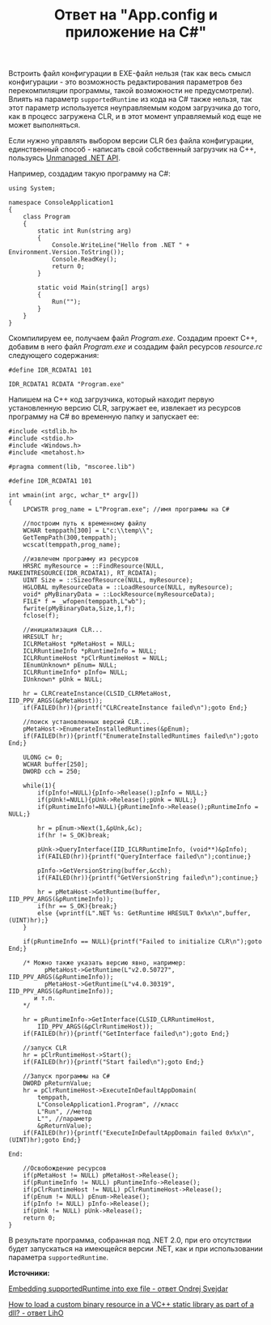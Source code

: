 ﻿---
title: "Ответ на \"App.config и приложение на C#\""
se.owner.user_id: 240512
se.owner.display_name: "MSDN.WhiteKnight"
se.owner.link: "https://ru.stackoverflow.com/users/240512/msdn-whiteknight"
se.answer_id: 847798
se.question_id: 823677
se.post_type: answer
se.is_accepted: True
---
<p>Встроить файл конфигурации в EXE-файл нельзя (так как весь смысл конфигурации - это возможность редактирования параметров без перекомпиляции программы, такой возможности не предусмотрели). Влиять на параметр <code>supportedRuntime</code> из кода на C# также нельзя, так этот параметр используется неуправляемым кодом загрузчика до того, как в процесс загружена CLR, и в этот момент управляемый код еще не может выполняться.</p>

<p>Если нужно управлять выбором версии CLR без файла конфигурации, единственный способ - написать свой собственный загрузчик на С++, пользуясь <a href="https://docs.microsoft.com/en-us/dotnet/framework/unmanaged-api/index" rel="nofollow noreferrer">Unmanaged .NET API</a>.</p>

<p>Например, создадим такую программу на C#:</p>

<pre><code>using System;

namespace ConsoleApplication1
{
    class Program
    {
        static int Run(string arg)
        {
            Console.WriteLine("Hello from .NET " + Environment.Version.ToString());
            Console.ReadKey();
            return 0;
        }

        static void Main(string[] args)
        {
            Run("");
        }        
    }    
}
</code></pre>

<p>Скомпилируем ее, получаем файл <em>Program.exe</em>. Создадим проект С++, добавим в него файл <em>Program.exe</em> и создадим файл ресурсов <em>resource.rc</em> следующего содержания:</p>

<pre><code>#define IDR_RCDATA1 101

IDR_RCDATA1 RCDATA "Program.exe"
</code></pre>

<p>Напишем на С++ код загрузчика, который находит первую установленную версию CLR, загружает ее, извлекает из ресурсов программу на C# во временную папку и запускает ее:</p>

<pre><code>#include &lt;stdlib.h&gt;
#include &lt;stdio.h&gt;
#include &lt;Windows.h&gt;
#include &lt;metahost.h&gt;

#pragma comment(lib, "mscoree.lib")

#define IDR_RCDATA1 101

int wmain(int argc, wchar_t* argv[])
{
    LPCWSTR prog_name = L"Program.exe"; //имя программы на C#

    //построим путь к временному файлу  
    WCHAR temppath[300] = L"c:\\temp\\";
    GetTempPath(300,temppath);
    wcscat(temppath,prog_name); 

    //извлечем программу из ресурсов
    HRSRC myResource = ::FindResource(NULL, MAKEINTRESOURCE(IDR_RCDATA1), RT_RCDATA);
    UINT Size = ::SizeofResource(NULL, myResource);
    HGLOBAL myResourceData = ::LoadResource(NULL, myResource);
    void* pMyBinaryData = ::LockResource(myResourceData);
    FILE* f = _wfopen(temppath,L"wb");
    fwrite(pMyBinaryData,Size,1,f);
    fclose(f);

    //инициализация CLR...
    HRESULT hr;
    ICLRMetaHost *pMetaHost = NULL;
    ICLRRuntimeInfo *pRuntimeInfo = NULL;
    ICLRRuntimeHost *pClrRuntimeHost = NULL; 
    IEnumUnknown* pEnum= NULL;
    ICLRRuntimeInfo* pInfo= NULL;
    IUnknown* pUnk = NULL;

    hr = CLRCreateInstance(CLSID_CLRMetaHost, IID_PPV_ARGS(&amp;pMetaHost));
    if(FAILED(hr)){printf("CLRCreateInstance failed\n");goto End;}

    //поиск установленных версий CLR...
    pMetaHost-&gt;EnumerateInstalledRuntimes(&amp;pEnum);
    if(FAILED(hr)){printf("EnumerateInstalledRuntimes failed\n");goto End;}

    ULONG c= 0;
    WCHAR buffer[250];
    DWORD cch = 250;

    while(1){
        if(pInfo!=NULL){pInfo-&gt;Release();pInfo = NULL;}
        if(pUnk!=NULL){pUnk-&gt;Release();pUnk = NULL;}
        if(pRuntimeInfo!=NULL){pRuntimeInfo-&gt;Release();pRuntimeInfo = NULL;}        

        hr = pEnum-&gt;Next(1,&amp;pUnk,&amp;c);
        if(hr != S_OK)break;

        pUnk-&gt;QueryInterface(IID_ICLRRuntimeInfo, (void**)&amp;pInfo);
        if(FAILED(hr)){printf("QueryInterface failed\n");continue;}

        pInfo-&gt;GetVersionString(buffer,&amp;cch);
        if(FAILED(hr)){printf("GetVersionString failed\n");continue;}

        hr = pMetaHost-&gt;GetRuntime(buffer, IID_PPV_ARGS(&amp;pRuntimeInfo));
        if(hr == S_OK){break;}      
        else {wprintf(L".NET %s: GetRuntime HRESULT 0x%x\n",buffer,(UINT)hr);}
    }

    if(pRuntimeInfo == NULL){printf("Failed to initialize CLR\n");goto End;}

    /* Можно также указать версию явно, например:
          pMetaHost-&gt;GetRuntime(L"v2.0.50727", IID_PPV_ARGS(&amp;pRuntimeInfo));
          pMetaHost-&gt;GetRuntime(L"v4.0.30319", IID_PPV_ARGS(&amp;pRuntimeInfo));
       и т.п.
    */

    hr = pRuntimeInfo-&gt;GetInterface(CLSID_CLRRuntimeHost,
        IID_PPV_ARGS(&amp;pClrRuntimeHost));
    if(FAILED(hr)){printf("GetInterface failed\n");goto End;}

    //запуск CLR
    hr = pClrRuntimeHost-&gt;Start();
    if(FAILED(hr)){printf("Start failed\n");goto End;}

    //Запуск программы на C#
    DWORD pReturnValue;
    hr = pClrRuntimeHost-&gt;ExecuteInDefaultAppDomain(
        temppath,
        L"ConsoleApplication1.Program", //класс
        L"Run", //метод
        L"", //параметр
        &amp;pReturnValue);
    if(FAILED(hr)){printf("ExecuteInDefaultAppDomain failed 0x%x\n",(UINT)hr);goto End;}

End:

    //Освобождение ресурсов
    if(pMetaHost != NULL) pMetaHost-&gt;Release();
    if(pRuntimeInfo != NULL) pRuntimeInfo-&gt;Release();
    if(pClrRuntimeHost != NULL) pClrRuntimeHost-&gt;Release();
    if(pEnum != NULL) pEnum-&gt;Release();
    if(pInfo != NULL) pInfo-&gt;Release();
    if(pUnk != NULL) pUnk-&gt;Release();       
    return 0;
}
</code></pre>

<p>В результате программа, собранная под .NET 2.0, при его отсутствии будет запускаться на имеющейся версии .NET, как и при использовании параметра <code>supportedRuntime</code>.</p>

<p><strong>Источники:</strong></p>

<p><a href="https://stackoverflow.com/a/45056961/8674428">Embedding supportedRuntime into exe file - ответ Ondrej Svejdar</a></p>

<p><a href="https://stackoverflow.com/a/9240388/8674428">How to load a custom binary resource in a VC++ static library as part of a dll?
 - ответ LihO</a></p>
